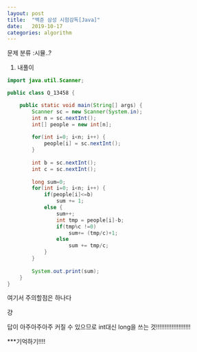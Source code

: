 ```yaml
---
layout: post
title:  "백준 삼성 시험감독[Java]"
date:   2019-10-17
categories: algorithm
---
```


문제 분류 :시뮬..?



1. 내풀이

```java
import java.util.Scanner;

public class Q_13458 {

	public static void main(String[] args) {
		Scanner sc = new Scanner(System.in);
		int n = sc.nextInt();
		int[] people = new int[n];
		
		for(int i=0; i<n; i++) {
			people[i] = sc.nextInt();
		}
		
		int b = sc.nextInt();
		int c = sc.nextInt();
		
		long sum=0;
		for(int i=0; i<n; i++) {
			if(people[i]<=b)
				sum += 1;
			else {
				sum++;
				int tmp = people[i]-b;
				if(tmp%c !=0)
					sum+= (tmp/c)+1;
				else
					sum += tmp/c;
			}
		}
		
		System.out.print(sum);
	}
}

```

여기서 주의할점은 하나다

걍

답이 아주아주아주 커질 수 있으므로 int대신 long을 쓰는 것!!!!!!!!!!!!!!!!!!!!

***기억하기!!!!

